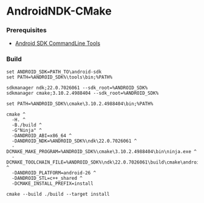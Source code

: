 # AndroidNDK-CMake

### Prerequisites

- [Android SDK CommandLine Tools](https://developer.android.com/studio?hl=ja#cmdline-tools)

### Build

```
set ANDROID_SDK=PATH_TO\android-sdk
set PATH=%ANDROID_SDK%\tools\bin;%PATH%
```

```
sdkmanager ndk;22.0.7026061 --sdk_root=%ANDROID_SDK%
sdkmanager cmake;3.10.2.4988404 --sdk_root=%ANDROID_SDK%
```

```
set PATH=%ANDROID_SDK%\cmake\3.10.2.4988404\bin;%PATH%

cmake ^
  -H. ^
  -B./build ^
  -G"Ninja" ^
  -DANDROID_ABI=x86_64 ^
  -DANDROID_NDK=%ANDROID_SDK%\ndk\22.0.7026061 ^
  -DCMAKE_MAKE_PROGRAM=%ANDROID_SDK%\cmake\3.10.2.4988404\bin\ninja.exe ^
  -DCMAKE_TOOLCHAIN_FILE=%ANDROID_SDK%\ndk\22.0.7026061\build\cmake\android.toolchain.cmake ^
  -DANDROID_PLATFORM=android-26 ^
  -DANDROID_STL=c++_shared ^
  -DCMAKE_INSTALL_PREFIX=install

cmake --build ./build --target install
```

